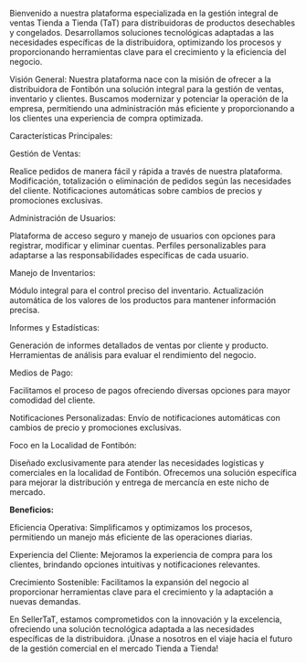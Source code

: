 
Bienvenido a nuestra plataforma especializada en la gestión integral de ventas Tienda a Tienda (TaT) para distribuidoras de productos desechables y congelados. Desarrollamos soluciones tecnológicas adaptadas a las necesidades específicas de la distribuidora, optimizando los procesos y proporcionando herramientas clave para el crecimiento y la eficiencia del negocio.
    </p>
    <p>Visión General:
Nuestra plataforma nace con la misión de ofrecer a la distribuidora de Fontibón una solución integral para la gestión de ventas, inventario y clientes. Buscamos modernizar y potenciar la operación de la empresa, permitiendo una administración más eficiente y proporcionando a los clientes una experiencia de compra optimizada.</p>
<p>Características Principales:</p>

<p>Gestión de Ventas:

Realice pedidos de manera fácil y rápida a través de nuestra plataforma.
Modificación, totalización o eliminación de pedidos según las necesidades del cliente.
Notificaciones automáticas sobre cambios de precios y promociones exclusivas.</p>
<p>Administración de Usuarios:

Plataforma de acceso seguro y manejo de usuarios con opciones para registrar, modificar y eliminar cuentas.
Perfiles personalizables para adaptarse a las responsabilidades específicas de cada usuario.</p>
<p>Manejo de Inventarios:

Módulo integral para el control preciso del inventario.
Actualización automática de los valores de los productos para mantener información precisa.</p>
<p>Informes y Estadísticas:

Generación de informes detallados de ventas por cliente y producto.
Herramientas de análisis para evaluar el rendimiento del negocio.</p>
<p>Medios de Pago:

Facilitamos el proceso de pagos ofreciendo diversas opciones para mayor comodidad del cliente.</p>
<p>Notificaciones Personalizadas:
Envío de notificaciones automáticas con cambios de precio y promociones exclusivas.</p>
<p>Foco en la Localidad de Fontibón:

Diseñado exclusivamente para atender las necesidades logísticas y comerciales en la localidad de Fontibón.
Ofrecemos una solución específica para mejorar la distribución y entrega de mercancía en este nicho de mercado.</p>

<p><strong>Beneficios:</p></strong>
<p>Eficiencia Operativa: Simplificamos y optimizamos los procesos, permitiendo un manejo más eficiente de las operaciones diarias.</p>
<p>Experiencia del Cliente: Mejoramos la experiencia de compra para los clientes, brindando opciones intuitivas y notificaciones relevantes.</p>
<p>Crecimiento Sostenible: Facilitamos la expansión del negocio al proporcionar herramientas clave para el crecimiento y la adaptación a nuevas demandas.</p>
<p>En SellerTaT, estamos comprometidos con la innovación y la excelencia, ofreciendo una solución tecnológica adaptada a las necesidades específicas de la distribuidora. ¡Únase a nosotros en el viaje hacia el futuro de la gestión comercial en el mercado Tienda a Tienda!</p>
  </div>
</section>
